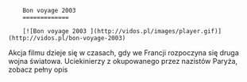 
        Bon voyage 2003 
        =============
        
        [![Bon voyage 2003 ](http://vidos.pl/images/player.gif)](http://vidos.pl/bon-voyage-2003)
        
        
 Akcja filmu dzieje się w czasach, gdy we Francji rozpoczyna się druga wojna światowa. Uciekinierzy z okupowanego przez nazistów Paryża, zobacz pełny opis
    